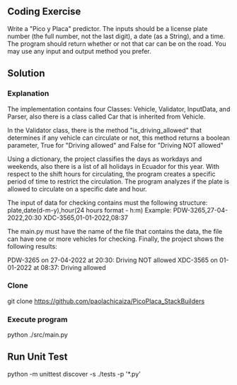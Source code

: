 ## Coding Exercise
Write a "Pico y Placa" predictor. The inputs should be a license plate number (the full number, not the last digit), a date (as a String), and a time. The program should return whether or not that car can be on the road. You may use any input and output method you prefer. 

## Solution
### Explanation

The implementation contains four Classes: Vehicle, Validator, InputData, and Parser, also there is a class called Car that is inherited from Vehicle.

In the Validator class, there is the method "is_driving_allowed" that determines if any vehicle can circulate or not, this method returns a boolean parameter, True for "Driving allowed" and False for "Driving NOT allowed"

Using a dictionary, the project classifies the days as workdays and weekends, also there is a list of all holidays in Ecuador for this year. With respect to the shift hours for circulating, the program creates a specific period of time to restrict the circulation. The program analyzes if the plate is allowed to circulate on a specific date and hour.

The input of data for checking contains must the following structure:
plate,date(d-m-y),hour(24 hours format - h:m)
Example:
PDW-3265,27-04-2022,20:30
XDC-3565,01-01-2022,08:37

The main.py must have the name of the file that contains the data, the file can have one or more vehicles for checking. Finally, the project shows the following results:

PDW-3265 on 27-04-2022 at 20:30: Driving NOT allowed
XDC-3565 on 01-01-2022 at 08:37: Driving allowed


### Clone 
git clone https://github.com/paolachicaiza/PicoPlaca_StackBuilders

### Execute program
python ./src/main.py

## Run Unit Test
python -m unittest discover -s ./tests -p '*.py'